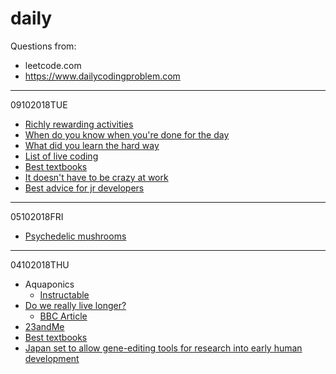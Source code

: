 # daily 

Questions from:
* leetcode.com
* https://www.dailycodingproblem.com

---
09102018TUE

* [Richly rewarding activities](https://news.ycombinator.com/item?id=18098992&utm_source=hackernewsletter&utm_medium=email&utm_term=ask_hn)
* [When do you know when you're done for the day](https://news.ycombinator.com/item?id=18103640&utm_source=hackernewsletter&utm_medium=email&utm_term=ask_hn)
* [What did you learn the hard way](https://news.ycombinator.com/item?id=18132736&utm_source=hackernewsletter&utm_medium=email&utm_term=ask_hn)
* [List of live coding](https://shipstreams.com/?utm_source=hackernewsletter&utm_medium=email&utm_term=show_hn)
* [Best textbooks](https://news.ycombinator.com/item?id=18104814&utm_source=hackernewsletter&utm_medium=email&utm_term=books)
* [It doesn't have to be crazy at work](https://basecamp.com/books/calm?utm_source=hackernewsletter&utm_medium=email&utm_term=books)
* [Best advice for jr developers](https://news.ycombinator.com/item?id=18128477&utm_source=hackernewsletter&utm_medium=email&utm_term=working)


---
05102018FRI

* [Psychedelic mushrooms](https://news.ycombinator.com/item?id=18134173)

---
04102018THU

* Aquaponics
  * [Instructable](https://www.instructables.com/id/Small-DIY-Aquaponics-System/)
* [Do we really live longer?](https://news.ycombinator.com/item?id=18132096)
  * [BBC Article](http://www.bbc.com/future/story/20181002-how-long-did-ancient-people-live-life-span-versus-longevity)
* [23andMe](https://news.ycombinator.com/item?id=18134393)
* [Best textbooks](https://news.ycombinator.com/item?id=18104814)
* [Japan set to allow gene-editing tools for research into early human development](https://news.ycombinator.com/item?id=18137204)

